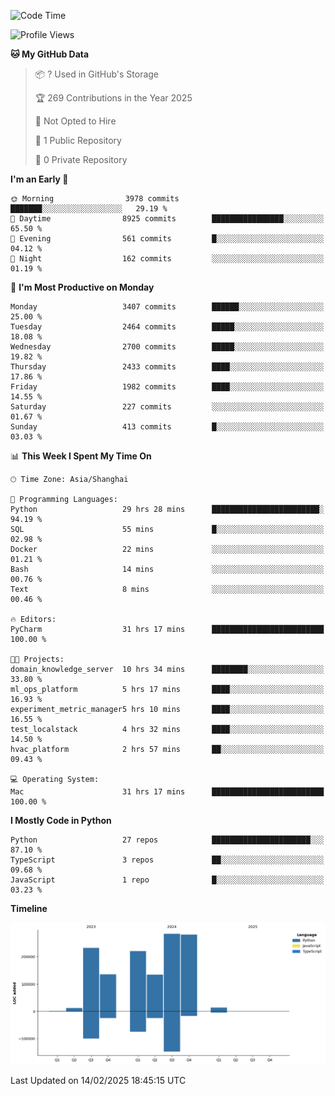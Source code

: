 <!--START_SECTION:waka-->
![Code Time](http://img.shields.io/badge/Code%20Time-124%20hrs%2058%20mins-blue)

![Profile Views](http://img.shields.io/badge/Profile%20Views-4-blue)

**🐱 My GitHub Data** 

> 📦 ? Used in GitHub's Storage 
 > 
> 🏆 269 Contributions in the Year 2025
 > 
> 🚫 Not Opted to Hire
 > 
> 📜 1 Public Repository 
 > 
> 🔑 0 Private Repository 
 > 
**I'm an Early 🐤** 

```text
🌞 Morning                3978 commits        ███████░░░░░░░░░░░░░░░░░░   29.19 % 
🌆 Daytime                8925 commits        ████████████████░░░░░░░░░   65.50 % 
🌃 Evening                561 commits         █░░░░░░░░░░░░░░░░░░░░░░░░   04.12 % 
🌙 Night                  162 commits         ░░░░░░░░░░░░░░░░░░░░░░░░░   01.19 % 
```
📅 **I'm Most Productive on Monday** 

```text
Monday                   3407 commits        ██████░░░░░░░░░░░░░░░░░░░   25.00 % 
Tuesday                  2464 commits        █████░░░░░░░░░░░░░░░░░░░░   18.08 % 
Wednesday                2700 commits        █████░░░░░░░░░░░░░░░░░░░░   19.82 % 
Thursday                 2433 commits        ████░░░░░░░░░░░░░░░░░░░░░   17.86 % 
Friday                   1982 commits        ████░░░░░░░░░░░░░░░░░░░░░   14.55 % 
Saturday                 227 commits         ░░░░░░░░░░░░░░░░░░░░░░░░░   01.67 % 
Sunday                   413 commits         █░░░░░░░░░░░░░░░░░░░░░░░░   03.03 % 
```


📊 **This Week I Spent My Time On** 

```text
🕑︎ Time Zone: Asia/Shanghai

💬 Programming Languages: 
Python                   29 hrs 28 mins      ████████████████████████░   94.19 % 
SQL                      55 mins             █░░░░░░░░░░░░░░░░░░░░░░░░   02.98 % 
Docker                   22 mins             ░░░░░░░░░░░░░░░░░░░░░░░░░   01.21 % 
Bash                     14 mins             ░░░░░░░░░░░░░░░░░░░░░░░░░   00.76 % 
Text                     8 mins              ░░░░░░░░░░░░░░░░░░░░░░░░░   00.46 % 

🔥 Editors: 
PyCharm                  31 hrs 17 mins      █████████████████████████   100.00 % 

🐱‍💻 Projects: 
domain_knowledge_server  10 hrs 34 mins      ████████░░░░░░░░░░░░░░░░░   33.80 % 
ml_ops_platform          5 hrs 17 mins       ████░░░░░░░░░░░░░░░░░░░░░   16.93 % 
experiment_metric_manager5 hrs 10 mins       ████░░░░░░░░░░░░░░░░░░░░░   16.55 % 
test_localstack          4 hrs 32 mins       ████░░░░░░░░░░░░░░░░░░░░░   14.50 % 
hvac_platform            2 hrs 57 mins       ██░░░░░░░░░░░░░░░░░░░░░░░   09.43 % 

💻 Operating System: 
Mac                      31 hrs 17 mins      █████████████████████████   100.00 % 
```

**I Mostly Code in Python** 

```text
Python                   27 repos            ██████████████████████░░░   87.10 % 
TypeScript               3 repos             ██░░░░░░░░░░░░░░░░░░░░░░░   09.68 % 
JavaScript               1 repo              █░░░░░░░░░░░░░░░░░░░░░░░░   03.23 % 
```



**Timeline**

![Lines of Code chart](https://raw.githubusercontent.com/jixingyou/jixingyou/main/assets/bar_graph.png)


 Last Updated on 14/02/2025 18:45:15 UTC
<!--END_SECTION:waka-->